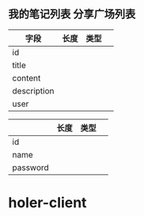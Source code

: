 ## 我的笔记列表  分享广场列表

| 字段        | 长度 | 类型 |      |
| ----------- | ---- | ---- | ---- |
| id          |      |      |      |
| title       |      |      |      |
| content     |      |      |      |
| description |      |      |      |
| user        |      |      |      |



|          | 长度 | 类型 |      |
| -------- | ---- | ---- | ---- |
| id       |      |      |      |
| name     |      |      |      |
| password |      |      |      |



# **holer-client**